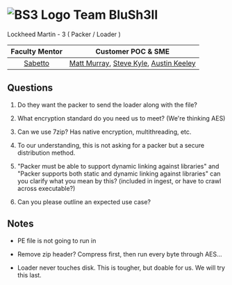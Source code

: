 # ![BS3 Logo](https://github.com/Buckaroo9/BluSh3ll/blob/master/blue_shell_64.jpg "BS3 Logo") Team BluSh3ll
Lockheed Martin - 3 ( Packer / Loader )

| Faculty Mentor              | Customer POC & SME |
| :-------------------------: |:------------------:|
| [Sabetto](mailto:rsabetto@gmu.edu) | [Matt Murray](mailto:matthew.m.murray@lmco.com), [Steve Kyle](mailto:steven.t.kyle@lmco.com), [Austin Keeley](mailto:austin.t.keeley@lmco.com) |

## Questions

1. Do they want the packer to send the loader along with the file?

2. What encryption standard do you need us to meet? (We're thinking AES)

3. Can we use 7zip? Has native encryption, multithreading, etc.

4. To our understanding, this is not asking for a packer but a secure distribution method.

5. "Packer must be able to support dynamic linking against libraries" and "Packer supports both static and dynamic linking against libraries" can you clarify what you mean by this? (included in ingest, or have to crawl across executable?)

6. Can you please outline an expected use case?


## Notes

 - PE file is not going to run in 
 
 - Remove zip header?  Compress first, then run every byte through AES...
 
 - Loader never touches disk.  This is tougher, but doable for us. We will try this last.
